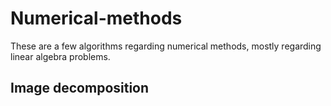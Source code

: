 # Numerical-methods
These are a few algorithms regarding numerical methods, mostly regarding linear algebra problems.

## Image decomposition

